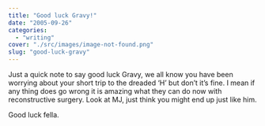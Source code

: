 ```yaml
---
title: "Good luck Gravy!"
date: "2005-09-26"
categories: 
  - "writing"
cover: "./src/images/image-not-found.png"
slug: "good-luck-gravy"
---
```


Just a quick note to say good luck Gravy, we all know you have been worrying about your short trip to the dreaded ‘H’ but don’t it’s fine. I mean if any thing does go wrong it is amazing what they can do now with reconstructive surgery. Look at MJ, just think you might end up just like him.

Good luck fella.
